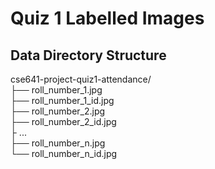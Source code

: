 # Quiz 1 Labelled Images

## Data Directory Structure
cse641-project-quiz1-attendance/  
├── roll_number_1.jpg  
├── roll_number_1_id.jpg  
├── roll_number_2.jpg  
├── roll_number_2_id.jpg  
├   ...  
├── roll_number_n.jpg  
└── roll_number_n_id.jpg  

